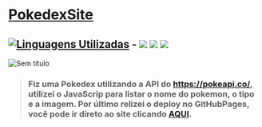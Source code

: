 # [PokedexSite](https://yagoferre.github.io/pokedex/)
## [![Linguagens Utilizadas](https://img.shields.io/badge/Linguagens-Utilizadas%20-%23323330.svg?&style=for-the-badge&logo=perfil&logoColor=black&color=F745B5)](https://github.com/iuricode/readme-template/tree/main/profile) - <img src="https://img.shields.io/badge/JavaScript-F7DF1E?style=for-the-badge&logo=javascript&logoColor=black" /> <img src="https://img.shields.io/badge/HTML5-E34F26?style=for-the-badge&logo=html5&logoColor=white" /> <img src="https://img.shields.io/badge/CSS3-1572B6?style=for-the-badge&logo=css3&logoColor=white" />
![Sem título](https://user-images.githubusercontent.com/103700322/202709080-1fd77c34-3d14-4599-9934-4c214b5eb509.png)
> ### Fiz uma Pokedex utilizando a API do https://pokeapi.co/, utilizei o JavaScrip para listar o nome do pokemon, o tipo e a imagem. Por último relizei o deploy no GitHubPages, **você pode ir direto ao site clicando [AQUI](https://yagoferre.github.io/pokedex/).**
